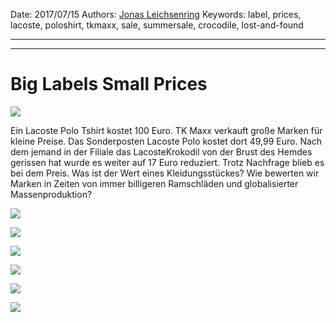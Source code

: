 Date: 2017/07/15
Authors: [Jonas Leichsenring](https://www.instagram.com/jonas_leichsenring/)
Keywords: label, prices, lacoste, poloshirt, tkmaxx, sale, summersale, crocodile, lost-and-found

---
---

# Big Labels Small Prices

![](1_frontal-1.jpg)

Ein Lacoste Polo T­shirt kostet 100 Euro. TK Maxx verkauft große Marken für kleine Preise. Das Sonderposten Lacoste­ Polo kostet dort 49,99 Euro. Nach dem jemand in der Filiale das Lacoste­Krokodil von der Brust des Hemdes gerissen hat wurde es weiter auf 17 Euro reduziert. Trotz Nachfrage blieb es bei dem Preis. Was ist der Wert eines Kleidungsstückes? Wie bewerten wir Marken in Zeiten von immer billigeren Ramschläden und globalisierter Massenproduktion?

![](2_frontal_close-1.jpg)

![](3_schraeg-1.jpg)

![](4_vogelp.jpg)

![](6_etikett_close-1.jpg)

![](8_loch_close-1.jpg)

![](9_loch_close2-1.jpg)
